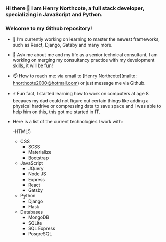 ### Hi there 👋 I am Henry Northcote, a full stack developer, specializing in JavaScript and Python.
### Welcome to my Github repository!


- 🔭 I’m currently working on learning to master the newest frameworks, such as React, Django, Gatsby and many more. 

- 💬 Ask me about me and my life as a senior technical consultant, I am working on merging my consultancy practice with my development skills, it will be fun!
- 📫 How to reach me: via email to [Henry Northcote](mailto: hnorthcote2000@hotmail.com) or just message me via Github.
- ⚡ Fun fact, I started learning how to work on computers at age 8 becaues my dad could not figure out certain things like adding a physical hardrive or compressing data to save space and I was able to help him on this, this got me started in IT.

- Here is a list of the current technologies I work with:

  -HTML5
  - CSS
    * SCSS
    * Materialize
    * Bootstrap
  - JavaScript
    * JQuery
    * Node JS
    * Express
    * React
    * Gatsby
  - Python
    * Django
    * Flask
  - Databases
    * MongoDB
    * SQLite
    * SQL Express
    * PosgreSQL
